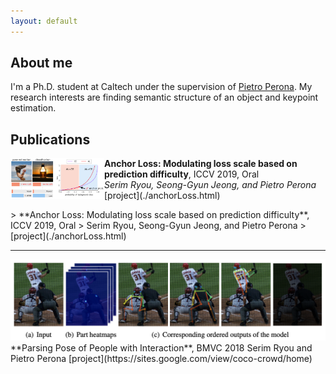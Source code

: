 ```yaml
---
layout: default
---
```


## About me

I'm a Ph.D. student at Caltech under the supervision of [Pietro Perona](http://www.vision.caltech.edu/). My research interests are finding semantic structure of an object and keypoint estimation. 

## Publications

<p>
  <img src="https://github.com/slryou41/slryou41.github.io/blob/master/images/overview.png?raw=true" width="150" align="left">
  <b>Anchor Loss: Modulating loss scale based on prediction difficulty</b>, ICCV 2019, Oral <br />
  <i>Serim Ryou, Seong-Gyun Jeong, and Pietro Perona</i><br />
 [project](./anchorLoss.html)
</p>
> **Anchor Loss: Modulating loss scale based on prediction difficulty**, ICCV 2019, Oral
> Serim Ryou, Seong-Gyun Jeong, and Pietro Perona
> [project](./anchorLoss.html)

* * *
<img src="https://github.com/slryou41/slryou41.github.io/blob/master/images/pose_seq.png?raw=true">
**Parsing Pose of People with Interaction**, BMVC 2018
Serim Ryou and Pietro Perona
[project](https://sites.google.com/view/coco-crowd/home)
